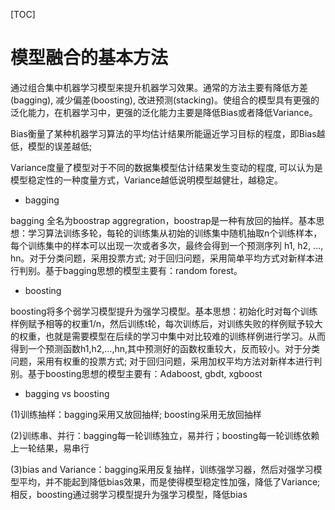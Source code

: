 [TOC]

# 模型融合的基本方法

通过组合集中机器学习模型来提升机器学习效果。通常的方法主要有降低方差(bagging), 减少偏差(boosting), 改进预测(stacking)。使组合的模型具有更强的泛化能力，在机器学习中，更强的泛化能力主要是降低Bias或者降低Variance。

Bias衡量了某种机器学习算法的平均估计结果所能逼近学习目标的程度，即Bias越低，模型的误差越低;

Variance度量了模型对于不同的数据集模型估计结果发生变动的程度, 可以认为是模型稳定性的一种度量方式，Variance越低说明模型越健壮，越稳定。

- bagging

bagging 全名为boostrap aggregration，boostrap是一种有放回的抽样。基本思想：学习算法训练多轮，每轮的训练集从初始的训练集中随机抽取n个训练样本，每个训练集中的样本可以出现一次或者多次，最终会得到一个预测序列 h1, h2, ..., hn。对于分类问题，采用投票方式; 对于回归问题，采用简单平均方式对新样本进行判别。基于bagging思想的模型主要有：random forest。

- boosting

boosting将多个弱学习模型提升为强学习模型。基本思想：初始化时对每个训练样例赋予相等的权重1/n，然后训练t轮，每次训练后，对训练失败的样例赋予较大的权重，也就是需要模型在后续的学习中集中对比较难的训练样例进行学习。从而得到一个预测函数h1,h2,...,hn,其中预测好的函数权重较大，反而较小。对于分类问题，采用有权重的投票方式; 对于回归问题，采用加权平均方法对新样本进行判别。基于boosting思想的模型主要有：Adaboost, gbdt, xgboost

- bagging vs boosting

(1)训练抽样：bagging采用又放回抽样; boosting采用无放回抽样

(2)训练串、并行：bagging每一轮训练独立，易并行；boosting每一轮训练依赖上一轮结果，易串行

(3)bias and Variance：bagging采用反复抽样，训练强学习器，然后对强学习模型平均，并不能起到降低bias效果，而是使得模型稳定性加强，降低了Variance; 相反，boosting通过弱学习模型提升为强学习模型，降低bias


